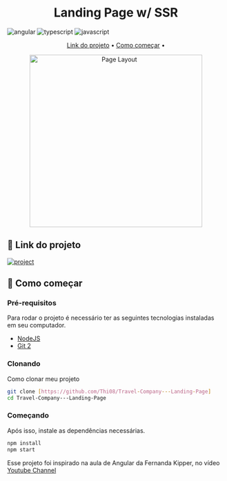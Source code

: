 [JAVASCRIPT__BADGE]: https://img.shields.io/badge/Javascript-000?style=for-the-badge&logo=javascript
[TYPESCRIPT__BADGE]: https://img.shields.io/badge/typescript-D4FAFF?style=for-the-badge&logo=typescript
[ANGULAR__BADGE]: https://img.shields.io/badge/Angular-red?style=for-the-badge&logo=angular
[PROJECT__BADGE]: https://img.shields.io/badge/📱Visit_this_project-000?style=for-the-badge&logo=project
[PROJECT__URL]: https://landing-page-ssr.vercel.app/

<h1 align="center" style="font-weight: bold;">Landing Page w/ SSR</h1>

![angular][ANGULAR__BADGE]
![typescript][TYPESCRIPT__BADGE]
![javascript][JAVASCRIPT__BADGE]

<p align="center">
 <a href="#about">Link do projeto</a> • 
 <a href="#started">Como começar</a> • 
</p>

<p align="center">
    <img src="./.github/landing-page.png" alt="Page Layout" width="400px">
</p>

<h2 id="started">📌 Link do projeto</h2>

[![project][PROJECT__BADGE]][PROJECT__URL]

<h2 id="started">🚀 Como começar</h2>

<h3>Pré-requisitos</h3>

Para rodar o projeto é necessário ter as seguintes tecnologias instaladas em seu computador.

- [NodeJS](https://github.com/)
- [Git 2](https://github.com)

<h3>Clonando</h3>

Como clonar meu projeto

```bash
git clone [https://github.com/Thi08/Travel-Company---Landing-Page]
cd Travel-Company---Landing-Page
```

<h3>Começando</h3>

Após isso, instale as dependências necessárias.

```bash
npm install
npm start
```

Esse projeto foi inspirado na aula de Angular da Fernanda Kipper, no vídeo [Youtube Channel](https://www.youtube.com/live/O26fDEnAukY?si=8OjYdSyhlAuNUSa_)

